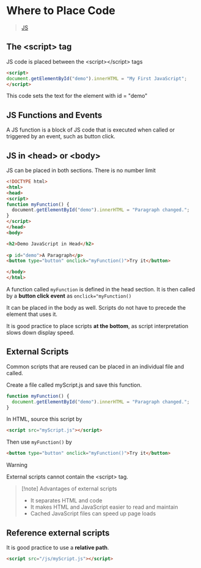 # Where to Place Code

> [JS](JS.md)

## The \<script> tag

JS code is placed between the \<script><\/script> tags

``` html
<script>  
document.getElementById("demo").innerHTML = "My First JavaScript";  
</script>
```

This code sets the text for the element with id = "demo"

## JS Functions and Events

A JS function is a block of JS code that is executed when called or triggered by an event, such as button click.

## JS in \<head> or \<body>

JS can be placed in both sections. There is no number limit

``` html
<!DOCTYPE html>  
<html>  
<head>  
<script>  
function myFunction() {  
  document.getElementById("demo").innerHTML = "Paragraph changed.";  
}  
</script>  
</head>  
<body>

<h2>Demo JavaScript in Head</h2>  
  
<p id="demo">A Paragraph</p>  
<button type="button" onclick="myFunction()">Try it</button>

</body>  
</html>
```

A function called `myFunction` is defined in the head section. It is then called by a **button click event** as `onclick="myFunction()`

It can be placed in the body as well. Scripts do not have to precede the element that uses it. 

It is good practice to place scripts **at the bottom**, as script interpretation slows down display speed.

## External Scripts

Common scripts that are reused can be placed in an individual file and called.

Create a file called myScript.js and save this function.

``` js
function myFunction() {  
  document.getElementById("demo").innerHTML = "Paragraph changed.";  
}
```

In HTML, source this script by

``` HTML
<script src="myScript.js"></script>
```

Then use `myFunction()` by

``` html
<button type="button" onclick="myFunction()">Try it</button>
```

> [!warning]
> 
> External scripts cannot contain the \<script> tag.

> [!note] Advantages of external scripts
> 
> - It separates HTML and code
> - It makes HTML and JavaScript easier to read and maintain
> - Cached JavaScript files can speed up page loads

## Reference external scripts

It is good practice to use a **relative path**.

``` html
<script src="/js/myScript.js"></script>
```

